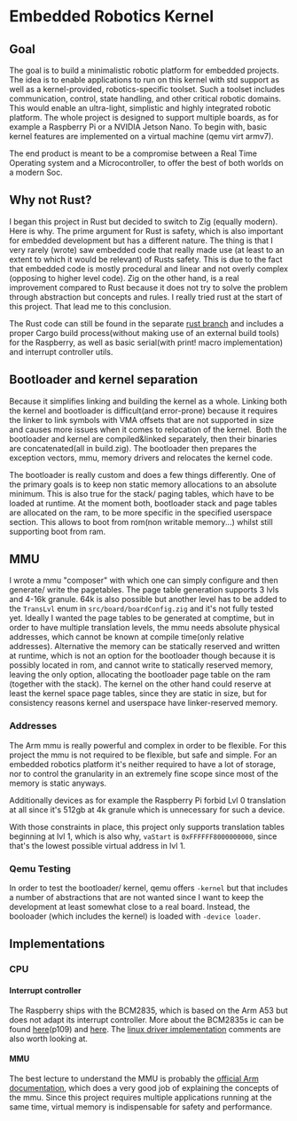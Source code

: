 # Embedded Robotics Kernel

## Goal

The goal is to build a minimalistic robotic platform for embedded projects. The idea is to enable applications to run on this kernel with std support as well as a kernel-provided, robotics-specific toolset. Such a toolset includes communication, control, state handling, and other critical robotic domains. This would enable an ultra-light, simplistic and highly integrated robotic platform.
The whole project is designed to support multiple boards, as for example a Raspberry Pi or a NVIDIA Jetson Nano. To begin with, basic kernel features are implemented on a virtual machine (qemu virt armv7).

The end product is meant to be a compromise between a Real Time Operating system and a Microcontroller, to offer the best of both worlds on a modern Soc.

## Why not Rust?

I began this project in Rust but decided to switch to Zig (equally modern). Here is why.
The prime argument for Rust is safety, which is also important for embedded development but has a different nature. The thing is that I very rarely (wrote) saw embedded code that really made use (at least to an extent to which it would be relevant) of Rusts safety. This is due to the fact that embedded code is mostly procedural and linear and not overly complex (opposing to higher level code). Zig on the other hand, is a real improvement compared to Rust because it does not try to solve the problem through abstraction but concepts and rules. I really tried rust at the start of this project. That lead me to this conclusion.

The Rust code can still be found in the separate [rust branch](https://github.com/luickk/rust-rtos/tree/rust_code) and includes a proper Cargo build process(without making use of an external build tools) for the Raspberry, as well as basic serial(with print! macro implementation) and interrupt controller utils.

## Bootloader and kernel separation

Because it simplifies linking and building the kernel as a whole. Linking both the kernel and bootloader is difficult(and error-prone) because it requires the linker to link symbols with VMA offsets that are not supported in size and causes more issues when it comes to relocation of the kernel. 
Both the bootloader and kernel are compiled&linked separately, then their binaries are concatenated(all in build.zig). The bootloader then prepares the exception vectors, mmu, memory drivers and relocates the kernel code.

The bootloader is really custom and does a few things differently. One of the primary goals is to keep non static memory allocations to an absolute minimum. This is also true for the stack/ paging tables, which have to be loaded at runtime. At the moment both, bootloader stack and page tables are allocated on the ram, to be more specific in the specified userspace section. This allows to boot from rom(non writable memory...) whilst still supporting boot from ram.

## MMU

I wrote a mmu "composer" with which one can simply configure and then generate/ write the pagetables. The page table generation supports 3 lvls and 4-16k granule. 64k is also possible but another level has to be added to the `TransLvl` enum in `src/board/boardConfig.zig` and it's not fully tested yet.
Ideally I wanted the page tables to be generated at comptime, but in order to have multiple translation levels, the mmu needs absolute physical addresses, which cannot be known at compile time(only relative addresses). Alternative the memory can be statically reserved and written at runtime, which is not an option for the bootloader though because it is possibly located in rom, and cannot write to statically reserved memory, leaving the only option, allocating the bootloader page table on the ram (together with the stack). The kernel on the other hand could reserve at least the kernel space page tables, since they are static in size, but for consistency reasons kernel and userspace have linker-reserved memory.

### Addresses

The Arm mmu is really powerful and complex in order to be flexible. For this project the mmu is not required to be flexible, but safe and simple. For an embedded robotics platform it's neither required to have a lot of storage, nor to control the granularity in an extremely fine scope since most of the memory is static anyways.

Additionally devices as for example the Raspberry Pi forbid Lvl 0 translation at all since it's 512gb at 4k granule which is unnecessary for such a device.

With those constraints in place, this project only supports translation tables beginning at lvl 1, which is also why, `vaStart` is `0xFFFFFF8000000000`, since that's the lowest possible virtual address in lvl 1.

### Qemu Testing

In order to test the bootloader/ kernel, qemu offers `-kernel` but that includes a number of abstractions that are not wanted since I want to keep the development at least somewhat close to a real board. Instead, the booloader (which includes the kernel) is loaded with `-device loader`.

## Implementations

### CPU
#### Interrupt controller

The Raspberry ships with the BCM2835, which is based on the Arm A53 but does not adapt its interrupt controller. More about the BCM2835s ic can be found [here](https://www.raspberrypi.org/app/uploads/2012/02/BCM2835-ARM-Peripherals.pdf)(p109) and [here](https://xinu.cs.mu.edu/index.php/BCM2835_Interrupt_Controller). The [linux driver implementation](https://github.com/torvalds/linux/blob/master/drivers/irqchip/irq-bcm2835.c) comments are also worth looking at.


#### MMU

The best lecture to understand the MMU is probably the [official Arm documentation](https://developer.arm.com/documentation/100940/0101), which does a very good job of explaining the concepts of the mmu.
Since this project requires multiple applications running at the same time, virtual memory is indispensable for safety and performance.

